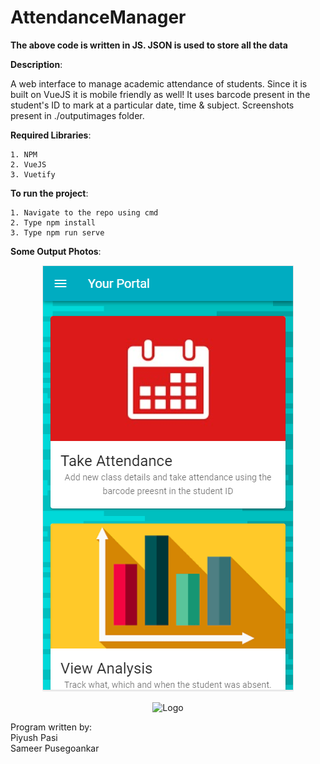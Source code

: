 # AttendanceManager

**The above code is written in JS. JSON is used to store all the data**

**Description**:

A web interface to manage academic attendance of students. Since it is built on VueJS it is mobile friendly as well! It uses barcode present in the student's ID to mark at a particular date, time & subject. Screenshots present in ./outputimages folder.

  **Required Libraries**: 

    1. NPM 
    2. VueJS
    3. Vuetify
    
  **To run the project**: 

    1. Navigate to the repo using cmd
    2. Type npm install
    3. Type npm run serve
    
  **Some Output Photos**: 

<p align="center">
  <img src="./output%20images/Capture7.PNG" alt="Logo"/>
</p>

<p align="center">
  <img src="https://user-images.githubusercontent.com/12711480/85860289-29c9ca80-b7dc-11ea-9ddc-fa032f6ede38.jpg" alt="Logo"/>
</p>

    
  
    
Program written by:<br>
Piyush Pasi <br>
Sameer Pusegoankar <br>

